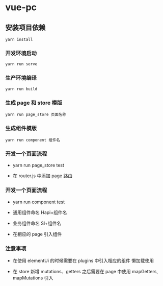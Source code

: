 # vue-pc

## 安装项目依赖

```
yarn install
```

### 开发环境启动

```
yarn run serve
```

### 生产环境编译

```
yarn run build
```

### 生成 page 和 store 模版

```
yarn run page_store 页面名称
```

### 生成组件模版

```
yarn run component 组件名
```

### 开发一个页面流程

- yarn run page_store test

- 在 router.js 中添加 page 路由

### 开发一个页面流程

- yarn run component test

- 通用组件命名 Hapi+组件名

- 业务组件命名 Sl+组件名

- 在相应的 page 引入组件

### 注意事项

- 在使用 elementUi 的时候需要在 plugins 中引入相应的组件 懒加载使用

- 在 store 新增 mutations、getters 之后需要在 page 中使用 mapGetters, mapMutations 引入

